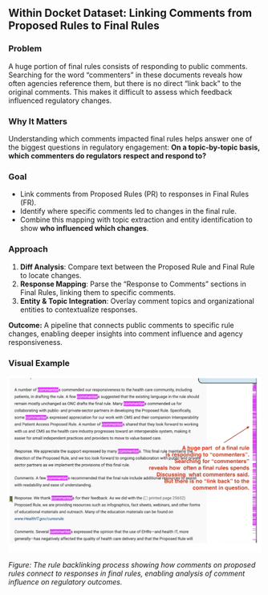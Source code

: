 ## Within Docket Dataset: Linking Comments from Proposed Rules to Final Rules

### Problem

A huge portion of final rules consists of responding to public comments. Searching for the word “commenters” in these documents reveals how often agencies reference them, but there is no direct “link back” to the original comments. This makes it difficult to assess which feedback influenced regulatory changes.

### Why It Matters

Understanding which comments impacted final rules helps answer one of the biggest questions in regulatory engagement: **On a topic-by-topic basis, which commenters do regulators respect and respond to?**

### Goal

* Link comments from Proposed Rules (PR) to responses in Final Rules (FR).
* Identify where specific comments led to changes in the final rule.
* Combine this mapping with topic extraction and entity identification to show **who influenced which changes**.

### Approach

1. **Diff Analysis**: Compare text between the Proposed Rule and Final Rule to locate changes.
2. **Response Mapping**: Parse the “Response to Comments” sections in Final Rules, linking them to specific comments.
3. **Entity & Topic Integration**: Overlay comment topics and organizational entities to contextualize responses.

**Outcome:** A pipeline that connects public comments to specific rule changes, enabling deeper insights into comment influence and agency responsiveness.

### Visual Example

![Rule Backlinking Process](../images/rule_backlinking.png)

*Figure: The rule backlinking process showing how comments on proposed rules connect to responses in final rules, enabling analysis of comment influence on regulatory outcomes.*
